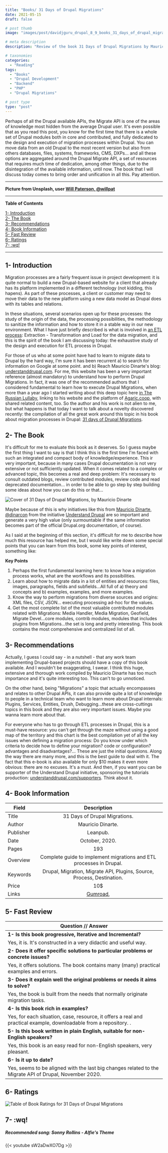 ```yaml
---
title: "Books/ 31 Days of Drupal Migrations"
date: 2021-05-15
draft: false

# post thumb
image: "images/post/davidjguru_drupal_8_9_books_31_days_of_drupal_migrations_main.png"

# meta description
description: "Review of the book 31 Days of Drupal Migrations by Mauricio Dinarte"

# taxonomies
categories: 
  - "Reading"
tags:
  - "Books"
  - "Drupal Development"
  - "Backend"
  - "PHP"
  - "Drupal Migrations"

# post type
type: "post"
---
```



Perhaps of all the Drupal available APIs, the Migrate API is one of the areas of knowledge most hidden from the average Drupal user. It's even possible that as you read this post, you know for the first time that there is a whole set of Drupal modules both in core and contributed, and fully dedicated to the design and execution of migration processes within Drupal. You can move data from an old Drupal to the most recent version but also from others databases, files, systems, frameworks, CMS, DXPs... and all these options are aggregated around the Drupal Migrate API, a set of resources that requires much time of dedication, among other things, due to the disintegration of the available information, until now. The book that I will discuss today comes to bring order and unification in all this. Pay attention.  

--------------------------------------------------------------------------------------
**Picture from Unsplash, user [Will Paterson, @willpat](https://unsplash.com/@willpat)**

  
---------------------------------------------------------------------------------

**Table of Contents**  
<!-- TOC -->  
[1- Introduction](#1--introduction)  
[2- The Book](#2--the-book)  
[3- Recommendations](#3--recommendations)  
[4- Book Information](#4--book-information)  
[5- Fast Review](#5--fast-review)  
[6- Ratings](#6--ratings)  
[7- :wq!](#7--wq)  
<!-- /TOC -->

-------------------------------------------------------------------------------

## 1- Introduction

Migration processes are a fairly frequent issue in project development: it is quite normal to build a new Drupal-based website for a client that already has its platform implemented in a different technology (not kidding, this hapens). As part of these processes, a client or customer may need to move their data to the new platform using a new data model as Drupal does with its tables and relations.  
 
In these situations, several scenarios open up for these processes: the study of the origin of the data, the processing possibilities, the methodology to sanitize the information and how to store it in a stable way in our new environment. What I have just briefly described is what is involved in [an ETL process](https://en.wikipedia.org/wiki/Extract,_transform,_load): Extraction - Transformation and Load for the data migration, and this is the spirit of the book I am discussing today: the exhaustive study of the design and execution for ETL process in Drupal.  

For those of us who at some point have had to learn to migrate data to Drupal by the hard way, I'm sure it has been recurrent a) to search for information on Google at some point. and b) Reach Mauricio Dinarte's blog: [understanddrupal.com](https://understanddrupal.com/). For me, this website has been a very important reference (almost mandatory) to understand how to perform Drupal Migrations. In fact, it was one of the recommended authors that I considered fundamental to learn how to execute Drupal Migrations, when more than a year ago I started writing about this deep topic here [in The Russian Lullaby](https://www.therussianlullaby.com/blog/drupal-migrations-one-basic-resources/#6--authors-you-should-know), linking to his website and the platform of [Agaric.coop](https://agaric.coop/tags/migrate), with shared related content, too. So the author and his work is not alien to me, but what happens is that today I want to talk about a novelty discovered recently: the compilation of all the great work around this topic in his book about migration processes in Drupal: [31 days of Drupal Migrations](https://gumroad.com/l/31-days-of-drupal-migrations).  

## 2- The Book

It's difficult for me to evaluate this book as it deserves. So I guess maybe the first thing I want to say is that I think this is the first time I'm faced with such an integrated and compact body of knowledge/experience. This ir very important, because in many cases Drupal documentation is not very extensive or not sufficiently updated. 
When it comes related to a complex or advanced topic, this becomes a real and deep problem:  It's necessary to consult outdated blogs, review contributed modules, review code and read deprecated documentation... in order to be able to go step by step building some ideas about how you can do this or that...  

![Cover of 31 Days of Drupal Migrations, by Mauricio Dinarte](../../images/post/davidjguru_drupal_8_9_books_31_days_of_drupal_migrations_one.png)

Maybe because of this is why initiatives like this from [Mauricio Dinarte, @dinarcon](https://twitter.com/dinarcon) from the initiative [Understand Drupal](https://twitter.com/udrupalcom) are so important and generate a very high value (only surmountable if the same information becomes part of the official Drupal.org documentation, of course).  

As I said at the beginning of this section, it's difficult for me to describe how much this resource has helped me, but I would like write down some special points that you can learn from this book, some key points of interest, something like:  

**Key Points**  
1. Perhaps the first fundamental learning here: to know how a migration process works, what are the workflows and its possibilities.  
2. Learn about how to migrate data in a lot of entities and resources: files, images, paragraphs, fields and subfields...All full of a) theory and concepts and b) examples, examples, and more examples.  
3. Know the way to perform migrations from diverse sources and origins: XML files, CSV, JSON... executing processing ad-hoc for the values.  
4. Get the most complete list of the most valuable contributed modules related with Migrations: Media Handler, Media Migration, Geofield, Migrate Devel...core modules, contrib modules, modules that includes plugins from Migrations...the set is long and pretty interesting. This book contains the most comprehensive and centralized list of all.  


## 3- Recommendations

Actually, I guess I could say - in a nutshell - that any work team implementing Drupal-based projects should have a copy of this book available. And I wouldn't be exaggerating, I swear. I think this huge, extensive and thorough work compiled by Mauricio Dinarte has too much importance and it's quite interesting too. This can't to go unnoticed.  

On the other hand, being "Migrations" a topic that actually encompasses and relates to other Drupal APIs, it can also provide quite a lot of knowledge to people in a technical team who want to learn more about Drupal internals: Plugins, Services, Entities, Drush, Debugging...these are cross-cuttings topics in this book and they are also very important issues. Maybe you wanna learn more about  that.  

For everyone who has to go through ETL processes in Drupal, this is a must-have resource: you can't get through the maze without using a good map of the territory and this chart is the best compilation yet of all the key issues when defining a migration process: Do you know under which criteria to decide how to define your migration? code or configuration? advantages and disadvantages?... These are just the initial questions. Along the way there are many more, and this is the best guide to deal with it. The fact that this e-book is also available for only $10 makes it even more obvious: there are no excuses. It's a must. And then, if you want you can be supporter of the Understand Drupal initiative, sponsoring the tutorials production: [understanddrupal.com/supporters](https://understanddrupal.com/supporters). Think about it.  


## 4- Book Information

| Field         | Description   |
| ------------- |:-------------:|
| Title         | 31 Days of Drupal Migrations. |
| Author      | Mauricio Dinarte.      |
| Publisher | Leanpub.      |
| Date | October, 2020.      |
| Pages |   193   |
| Overview | Complete guide to implement migrations and ETL processes in Drupal.      |
| Keywords | Drupal, Migration, Migrate API, Plugins, Source, Process, Destination.      |
| Price | 10$      |
| Links | [Gumroad](https://gumroad.com/l/31-days-of-drupal-migrations),      |


## 5- Fast Review

| Question // Answer         | 
| ------------- |
| **1- Is this book progressive, Iterative and Incremental?**         |
| Yes, it is. It's constructed in a very didactic and useful way.        |
| **2- Does it offer specific solutions to particular problems or concrete issues?**         |
| Yes, it offers solutions. The book contains many (many) practical examples and errors.         |
| **3- Does it explain well the original problems or needs it aims to solve?**       |
| Yes, the book is built from the needs that normally originate migration tasks.       |
| **4- Is this book rich in examples?**         |
| Yes, for each situation, case, resource, it offers a real and practical example, downloadable from a repository. .          |
| **5- Is this book written in plain English, suitable for non-English speakers?**          |
| Yes, this book is an easy read for non-English speakers, very pleasant.         |
| **6- Is it up to date?**         |
| Yes, seems to be aligned with the last big changes related to the Migrate API of Drupal, November 2020.          |


## 6- Ratings

![Table of Book Ratings for 31 Days of Drupal Migrations](../../images/post/davidjguru_drupal_8_9_books_31_days_of_drupal_migrations_rating_table.png)


## 7- :wq!


##### Recommended song: Sonny Rollins - Alfie's Theme

{{< youtube sW2aDwXO7Dg >}}

